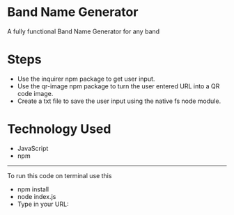 # Band Name Generator
A fully functional Band Name Generator for any band

# Steps  
- Use the inquirer npm package to get user input.
-  Use the qr-image npm package to turn the user entered URL into a QR code image.
-   Create a txt file to save the user input using the native fs node module.

# Technology Used
- JavaScript
- npm
  
---
To run this code on terminal use this
- npm install
- node index.js
- Type in your URL: 
